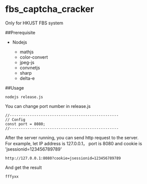 # fbs_captcha_cracker
Only for HKUST FBS system

##Prerequisite
<ul>
<li>Nodejs</li>
<ul>
<li>mathjs</li>
<li>color-convert</li>
<li>jpeg-js</li>
<li>convnetjs</li>
<li>sharp</li>
<li>delta-e</li></ul>
</ul>

##Usage
```
nodejs release.js
```
You can change port number in release.js
```
//-------------------------------------------------
// Config
const port = 8080;
//-------------------------------------------------
```

After the server running, you can send http request to the server. </br>
For example, let IP address is 127.0.0.1， port is 8080 and cookie is 'jsessionid=123456789789'
```
http://127.0.0.1:8080?cookie=jsessionid=123456789789
```
And get the result
```
fffyxx
```
